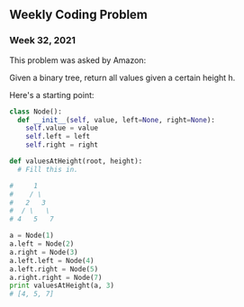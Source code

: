 ## Weekly Coding Problem

### Week 32, 2021

This problem was asked by Amazon:

Given a binary tree, return all values given a certain height h.

Here's a starting point:

``` python
class Node():
  def __init__(self, value, left=None, right=None):
    self.value = value
    self.left = left
    self.right = right

def valuesAtHeight(root, height):
  # Fill this in.

#     1
#    / \
#   2   3
#  / \   \
# 4   5   7

a = Node(1)
a.left = Node(2)
a.right = Node(3)
a.left.left = Node(4)
a.left.right = Node(5)
a.right.right = Node(7)
print valuesAtHeight(a, 3)
# [4, 5, 7]
```
